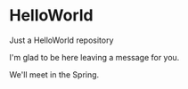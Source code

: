 # HelloWorld
Just a HelloWorld repository

I'm glad to be here leaving a message for you.

We'll meet in the Spring.
